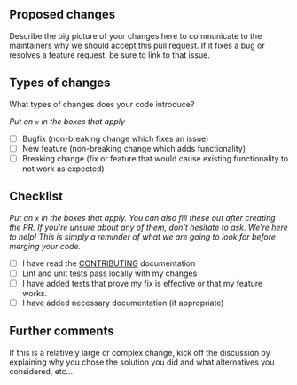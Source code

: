 <!-- CLICK "Preview" FOR INSTRUCTIONS IN A MORE READABLE FORMAT -->

## Proposed changes

Describe the big picture of your changes here to communicate to the 
maintainers why we should accept this pull request. If it fixes a bug 
or resolves a feature request, be sure to link to that issue.

## Types of changes

What types of changes does your code introduce?

_Put an `x` in the boxes that apply_

- [ ] Bugfix (non-breaking change which fixes an issue)
- [ ] New feature (non-breaking change which adds functionality)
- [ ] Breaking change (fix or feature that would cause existing functionality to not work as expected)

## Checklist

_Put an `x` in the boxes that apply. You can also fill these out after 
creating the PR. If you're unsure about any of them, don't hesitate to ask. 
We're here to help! This is simply a reminder of what we are going to look 
for before merging your code._

- [ ] I have read the [CONTRIBUTING](https://github.com/AthennaIO/View/blob/master/CONTRIBUTING.md) documentation
- [ ] Lint and unit tests pass locally with my changes
- [ ] I have added tests that prove my fix is effective or that my feature works.
- [ ] I have added necessary documentation (if appropriate)

## Further comments

If this is a relatively large or complex change, kick off the discussion by 
explaining why you chose the solution you did and what alternatives you 
considered, etc...
